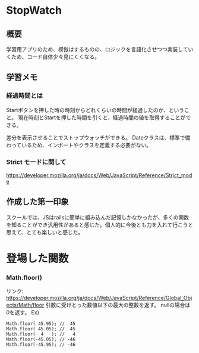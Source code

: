 # StopWatch

## 概要
学習用アプリのため、模倣はするものの、ロジックを言語化させつつ実装していくため、コード自体少々見にくくなる。

## 学習メモ

### 経過時間とは
Startボタンを押した時の時刻からどれくらいの時間が経過したのか、ということ。
現在時刻とStartを押した時間を引くと、経過時間の値を取得することができる。

差分を表示させることでストップウォッチができる。
Dateクラスは、標準で備わっているため、インポートやクラスを定義する必要がない。

### Strict モードに関して
https://developer.mozilla.org/ja/docs/Web/JavaScript/Reference/Strict_mode

## 作成した第一印象
スクールでは、JSはrailsに簡単に組み込んだ記憶しかなかったが、多くの関数を知ることができ汎用性があると感じた。個人的に今後とも力を入れて行こうと思えて、とても楽しいと感じた。


# 登場した関数

### Math.floor()
リンク: https://developer.mozilla.org/ja/docs/Web/JavaScript/Reference/Global_Objects/Math/floor
引数に受けとった数値以下の最大の整数を返す。
nullの場合は0を返す。
Ex) 
```
Math.floor( 45.95); //  45
Math.floor( 45.05); //  45
Math.floor(  4   ); //   4
Math.floor(-45.05); // -46
Math.floor(-45.95); // -46
```
